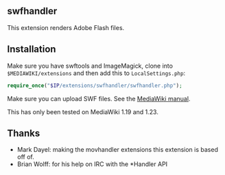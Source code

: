 ## swfhandler

This extension renders Adobe Flash files.

## Installation

Make sure you have swftools and ImageMagick, clone into `$MEDIAWIKI/extensions`
and then add this to `LocalSettings.php`:

```php
require_once("$IP/extensions/swfhandler/swfhandler.php");
```

Make sure you can upload SWF files. See the [MediaWiki manual](https://www.mediawiki.org/wiki/Manual:Configuring_file_uploads#Configuring_file_types).

This has only been tested on MediaWiki 1.19 and 1.23.

## Thanks

* Mark Dayel: making the movhandler extensions this extension is based off of.
* Brian Wolff: for his help on IRC with the \*Handler API
